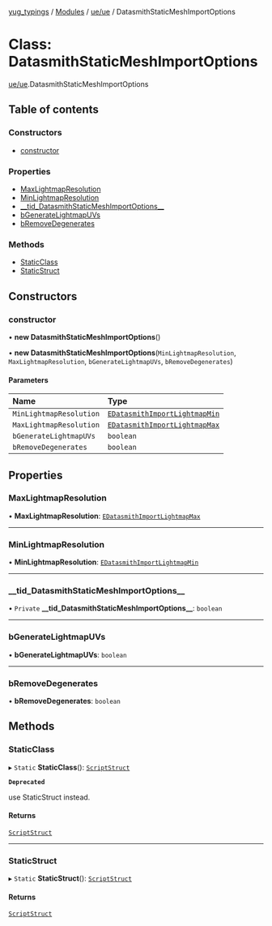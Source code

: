 [yug_typings](../README.md) / [Modules](../modules.md) / [ue/ue](../modules/ue_ue.md) / DatasmithStaticMeshImportOptions

# Class: DatasmithStaticMeshImportOptions

[ue/ue](../modules/ue_ue.md).DatasmithStaticMeshImportOptions

## Table of contents

### Constructors

- [constructor](ue_ue.DatasmithStaticMeshImportOptions.md#constructor)

### Properties

- [MaxLightmapResolution](ue_ue.DatasmithStaticMeshImportOptions.md#maxlightmapresolution)
- [MinLightmapResolution](ue_ue.DatasmithStaticMeshImportOptions.md#minlightmapresolution)
- [\_\_tid\_DatasmithStaticMeshImportOptions\_\_](ue_ue.DatasmithStaticMeshImportOptions.md#__tid_datasmithstaticmeshimportoptions__)
- [bGenerateLightmapUVs](ue_ue.DatasmithStaticMeshImportOptions.md#bgeneratelightmapuvs)
- [bRemoveDegenerates](ue_ue.DatasmithStaticMeshImportOptions.md#bremovedegenerates)

### Methods

- [StaticClass](ue_ue.DatasmithStaticMeshImportOptions.md#staticclass)
- [StaticStruct](ue_ue.DatasmithStaticMeshImportOptions.md#staticstruct)

## Constructors

### constructor

• **new DatasmithStaticMeshImportOptions**()

• **new DatasmithStaticMeshImportOptions**(`MinLightmapResolution`, `MaxLightmapResolution`, `bGenerateLightmapUVs`, `bRemoveDegenerates`)

#### Parameters

| Name | Type |
| :------ | :------ |
| `MinLightmapResolution` | [`EDatasmithImportLightmapMin`](../enums/ue_ue.EDatasmithImportLightmapMin.md) |
| `MaxLightmapResolution` | [`EDatasmithImportLightmapMax`](../enums/ue_ue.EDatasmithImportLightmapMax.md) |
| `bGenerateLightmapUVs` | `boolean` |
| `bRemoveDegenerates` | `boolean` |

## Properties

### MaxLightmapResolution

• **MaxLightmapResolution**: [`EDatasmithImportLightmapMax`](../enums/ue_ue.EDatasmithImportLightmapMax.md)

___

### MinLightmapResolution

• **MinLightmapResolution**: [`EDatasmithImportLightmapMin`](../enums/ue_ue.EDatasmithImportLightmapMin.md)

___

### \_\_tid\_DatasmithStaticMeshImportOptions\_\_

• `Private` **\_\_tid\_DatasmithStaticMeshImportOptions\_\_**: `boolean`

___

### bGenerateLightmapUVs

• **bGenerateLightmapUVs**: `boolean`

___

### bRemoveDegenerates

• **bRemoveDegenerates**: `boolean`

## Methods

### StaticClass

▸ `Static` **StaticClass**(): [`ScriptStruct`](ue_ue.ScriptStruct.md)

**`Deprecated`**

use StaticStruct instead.

#### Returns

[`ScriptStruct`](ue_ue.ScriptStruct.md)

___

### StaticStruct

▸ `Static` **StaticStruct**(): [`ScriptStruct`](ue_ue.ScriptStruct.md)

#### Returns

[`ScriptStruct`](ue_ue.ScriptStruct.md)
